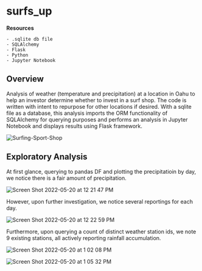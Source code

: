 # surfs_up

**Resources**
    
    - .sqlite db file
    - SQLAlchemy
    - Flask
    - Python
    - Jupyter Notebook
    
## Overview
 
Analysis of weather (temperature and precipitation) at a location in Oahu to help an investor determine whether to invest in a surf shop.  The code is written with intent to repurpose for other locations if desired.  With a sqlite file as a database, this analysis imports the ORM functionality of SQLAlchemy for querying purposes and performs an analysis in Jupyter Notebook and displays results using Flask framework.

![Surfing-Sport-Shop](https://user-images.githubusercontent.com/100544761/169579363-b79c4501-ab1b-444d-a838-e47d7ce1500c.jpeg)

## Exploratory Analysis

At first glance, querying to pandas DF and plotting the precipitatioin by day, we notice there is a fair amount of precipitation.  

![Screen Shot 2022-05-20 at 12 21 47 PM](https://user-images.githubusercontent.com/100544761/169586920-7a7e8201-5136-4f44-9e8f-fc79ffc34904.png)

However, upon further investigation, we notice several reportings for each day.  

![Screen Shot 2022-05-20 at 12 22 59 PM](https://user-images.githubusercontent.com/100544761/169586982-623f609e-33a1-438f-97a7-5b3983922d81.png)

Furthermore, upon querying a count of distinct weather station ids, we note 9 existing stations, all actively reporting rainfall accumulation.  

![Screen Shot 2022-05-20 at 1 02 08 PM](https://user-images.githubusercontent.com/100544761/169587078-cd73b3f7-3754-4eba-8aeb-cca16279a203.png)

![Screen Shot 2022-05-20 at 1 05 32 PM](https://user-images.githubusercontent.com/100544761/169587310-4f8968c9-b6eb-49b9-9cdc-96038a9851de.png)





